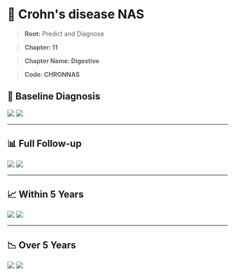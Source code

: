 # 🧬 Crohn's disease NAS
    
> **Root:** Predict and Diagnose

> **Chapter: 11**

> **Chapter Name: Digestive**

> **Code: CHRONNAS**

## 🧪 Baseline Diagnosis

<img src="/Predict/Figures/Baseline/IMP/CHRONNAS.png" />

<CsvTableIMP src="/public/Predict/Data/Baseline/IMP/IMP_CHRONNAS.csv" label="🔍 View full results" />

<img src="/Predict/Figures/Baseline/ROC/CHRONNAS.png" />

<CsvTableROC src="/public/Predict/Data/Baseline/EVA/CHRONNAS.csv" label="🔍 View full results" />

---

## 📊 Full Follow-up

<img src="/Predict/Figures/ALL/IMP/CHRONNAS.png" />

<CsvTableIMP src="/public/Predict/Data/ALL/IMP/IMP_CHRONNAS.csv" label="🔍 View full results" />

<img src="/Predict/Figures/ALL/ROC/CHRONNAS.png" />

<CsvTableROC src="/public/Predict/Data/ALL/EVA/CHRONNAS.csv" label="🔍 View full results" />

---

## 📈 Within 5 Years

<img src="/Predict/Figures/FYears/IMP/CHRONNAS.png" />

<CsvTableIMP src="/public/Predict/Data/FYears/IMP/IMP_CHRONNAS.csv" label="🔍 View full results" />

<img src="/Predict/Figures/FYears/ROC/CHRONNAS.png" />

<CsvTableROC src="/public/Predict/Data/FYears/EVA/CHRONNAS.csv" label="🔍 View full results" />

---

## 📉 Over 5 Years

<img src="/Predict/Figures/OverFYears/IMP/CHRONNAS.png" />

<CsvTableIMP src="/public/Predict/Data/OverFYears/IMP/IMP_CHRONNAS.csv" label="🔍 View full results" />

<img src="/Predict/Figures/OverFYears/ROC/CHRONNAS.png" />

<CsvTableROC src="/public/Predict/Data/OverFYears/EVA/CHRONNAS.csv" label="🔍 View full results" />
